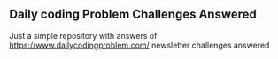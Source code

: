 ## Daily coding Problem Challenges Answered

Just a simple repository with answers of https://www.dailycodingproblem.com/ newsletter challenges answered
